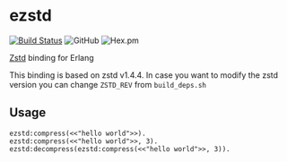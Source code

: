 ezstd
=====

[![Build Status](https://travis-ci.com/silviucpp/ezstd.svg?branch=master)](https://travis-ci.com/silviucpp/ezstd)
![GitHub](https://img.shields.io/github/license/silviucpp/ezstd)
![Hex.pm](https://img.shields.io/hexpm/v/ezstd)

[Zstd][1] binding for Erlang

This binding is based on zstd v1.4.4. In case you want to modify the zstd version you can change `ZSTD_REV` from `build_deps.sh`

Usage
-----

```
ezstd:compress(<<"hello world">>).
ezstd:compress(<<"hello world">>, 3).
ezstd:decompress(ezstd:compress(<<"hello world">>, 3)).
```

[1]:http://facebook.github.io/zstd/
